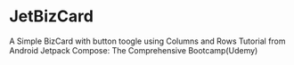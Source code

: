 # JetBizCard
A Simple BizCard with button toogle using Columns and Rows
Tutorial from Android Jetpack Compose: The Comprehensive Bootcamp(Udemy)

